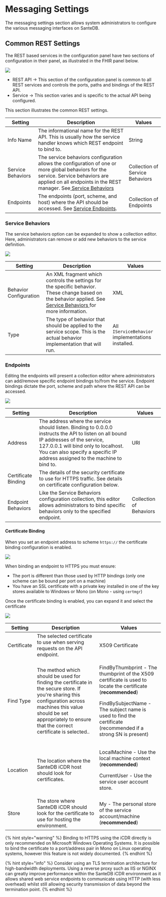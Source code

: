 # Messaging Settings

The messaging settings section allows system administrators to configure the various messaging interfaces on SanteDB. 

## Common REST Settings

The REST based services in the configuration panel have two sections of configuration in their panel, as illustrated in the FHIR panel below.

![](<../../../../.gitbook/assets/image (423) (1).png>)

* REST API -> This section of the configuration panel is common to all REST services and controls the ports, paths and bindings of the REST API.
* Service -> This section varies and is specific to the actual API being configured.

This section illustrates the common REST settings.

| Setting           | Description                                                                                                                                                                                                                                                                                   | Values                          |
| ----------------- | --------------------------------------------------------------------------------------------------------------------------------------------------------------------------------------------------------------------------------------------------------------------------------------------- | ------------------------------- |
| Info Name         | The informational name for the REST API. This is usually how the service handler knows which REST endpoint to bind to.                                                                                                                                                                        | String                          |
| Service Behaviors | The service behaviors configuration allows the configuration of one or more global behaviors for the service. Service behaviors are applied on all endpoints in the REST manager. See[ Service Behaviors](../host-configuration-file/service-api-configuration/rest-service-configuration.md) | Collection of Service Behaviors |
| Endpoints         | The endpoints (port, scheme, and host) where the API should be accessed. See [Service Endpoints](../host-configuration-file/service-api-configuration/rest-service-configuration.md).                                                                                                         | Collection of Endpoints         |

### Service Behaviors

The service behaviors option can be expanded to show a collection editor. Here, administrators can remove or add new behaviors to the service definition.



![](<../../../../.gitbook/assets/image (429) (1).png>)

| Setting                | Description                                                                                                                                                                                                                                                            | Values                                            |
| ---------------------- | ---------------------------------------------------------------------------------------------------------------------------------------------------------------------------------------------------------------------------------------------------------------------- | ------------------------------------------------- |
| Behavior Configuration | An XML fragment which controls the settings for the specific behavior. These change based on the behavior applied. See [Service Behaviors ](../host-configuration-file/service-api-configuration/rest-service-configuration.md#service-behaviors)for more information. | XML                                               |
| Type                   | The type of behavior that should be applied to the service scope. This is the actual behavior implementation that will run.                                                                                                                                            | All `IServiceBehavior` implementations installed. |

### Endpoints

Editing the endpoints will present a collection editor where administrators can add/remove specific endpoint bindings to/from the service. Endpoint bindings dictate the port, scheme and path where the REST API can be accessed.

![](<../../../../.gitbook/assets/image (424) (1).png>)



| Setting             | Description                                                                                                                                                                                                                                                 | Values                  |
| ------------------- | ----------------------------------------------------------------------------------------------------------------------------------------------------------------------------------------------------------------------------------------------------------- | ----------------------- |
| Address             | The address where the service should listen. Binding to 0.0.0.0 instructs the API to listen on all bound IP addresses of the service, 127.0.0.1 will bind only to localhost. You can also specify a specific IP address assigned to the machine to bind to. | URI                     |
| Certificate Binding | The details of the security certificate to use for HTTPS traffic. See details on certificate configuration below.                                                                                                                                           |                         |
| Endpoint Behaviors  | Like the Service Behaviors configuration collection, this editor allows administrators to bind specific behaviors only to the specified endpoint.                                                                                                           | Collection of Behaviors |

#### Certificate Binding

When you set an endpoint address to scheme `https://` the certificate binding configuration is enabled.

![](<../../../../.gitbook/assets/image (428) (1) (1).png>)

When binding an endpoint to HTTPS you must ensure:

* The port is different than those used by HTTP bindings (only one scheme can be bound per port on a machine)
* You have an SSL certificate with a private key installed in one of the key stores available to Windows or Mono (on Mono - using `certmgr`)

Once the certificate binding is enabled, you can expand it and select the certificate

![](<../../../../.gitbook/assets/image (422) (1).png>)



| Setting     | Description                                                                                                                                                                                                                       | Values                                                                                                                                                                                                                                               |
| ----------- | --------------------------------------------------------------------------------------------------------------------------------------------------------------------------------------------------------------------------------- | ---------------------------------------------------------------------------------------------------------------------------------------------------------------------------------------------------------------------------------------------------- |
| Certificate | The selected certificate to use when serving requests on the API endpoint.                                                                                                                                                        | X509 Certificate                                                                                                                                                                                                                                     |
| Find Type   | The method which should be used for finding the certificate in the secure store. If you're sharing this configuration across machines this value should be set appropriately to ensure that the correct certificate is selected.. | <p>FindByThumbprint - The thumbprint of the X509 certificate is used to locate the certificate (<strong>recommended</strong>)</p><p>FindBySubjectName - The subject name is used to find the certificate (recommended if a strong SN is present)</p> |
| Location    | The location where the SanteDB iCDR host should look for certificates.                                                                                                                                                            | <p>LocalMachine - Use the local machine context (<strong>recommended</strong>)</p><p>CurrentUser - Use the service user account store.</p>                                                                                                           |
| Store       | The store where SanteDB iCDR should look for the certificate to use for hosting the environment.                                                                                                                                  | My - The personal store of the service account/machine (**recommended**)                                                                                                                                                                             |

{% hint style="warning" %}
Binding to HTTPS using the iCDR directly is only recommended on Microsoft Windows Operating Systems. It is possible to bind the certificate to a port/address pair in Mono on Linux operating systems, however this feature is not widely documented.
{% endhint %}

{% hint style="info" %}
Consider using an TLS termination architecture for high-bandwidth deployments. Using a reverse proxy such as IIS or NGINX can greatly improve performance within the SanteDB iCDR environment as it allows shared web service endpoints to communicate using HTTP (with less overhead) whilst still allowing security transmission of data beyond the termination point.
{% endhint %}

